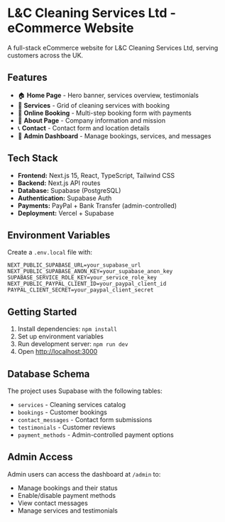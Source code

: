 # L&C Cleaning Services Ltd - eCommerce Website

A full-stack eCommerce website for L&C Cleaning Services Ltd, serving customers across the UK.

## Features

- 🏠 **Home Page** - Hero banner, services overview, testimonials
- 🧹 **Services** - Grid of cleaning services with booking
- 📅 **Online Booking** - Multi-step booking form with payments
- 👥 **About Page** - Company information and mission
- 📞 **Contact** - Contact form and location details
- 🔐 **Admin Dashboard** - Manage bookings, services, and messages

## Tech Stack

- **Frontend:** Next.js 15, React, TypeScript, Tailwind CSS
- **Backend:** Next.js API routes
- **Database:** Supabase (PostgreSQL)
- **Authentication:** Supabase Auth
- **Payments:** PayPal + Bank Transfer (admin-controlled)
- **Deployment:** Vercel + Supabase

## Environment Variables

Create a `.env.local` file with:

```
NEXT_PUBLIC_SUPABASE_URL=your_supabase_url
NEXT_PUBLIC_SUPABASE_ANON_KEY=your_supabase_anon_key
SUPABASE_SERVICE_ROLE_KEY=your_service_role_key
NEXT_PUBLIC_PAYPAL_CLIENT_ID=your_paypal_client_id
PAYPAL_CLIENT_SECRET=your_paypal_client_secret
```

## Getting Started

1. Install dependencies: `npm install`
2. Set up environment variables
3. Run development server: `npm run dev`
4. Open [http://localhost:3000](http://localhost:3000)

## Database Schema

The project uses Supabase with the following tables:
- `services` - Cleaning services catalog
- `bookings` - Customer bookings
- `contact_messages` - Contact form submissions
- `testimonials` - Customer reviews
- `payment_methods` - Admin-controlled payment options

## Admin Access

Admin users can access the dashboard at `/admin` to:
- Manage bookings and their status
- Enable/disable payment methods
- View contact messages
- Manage services and testimonials
